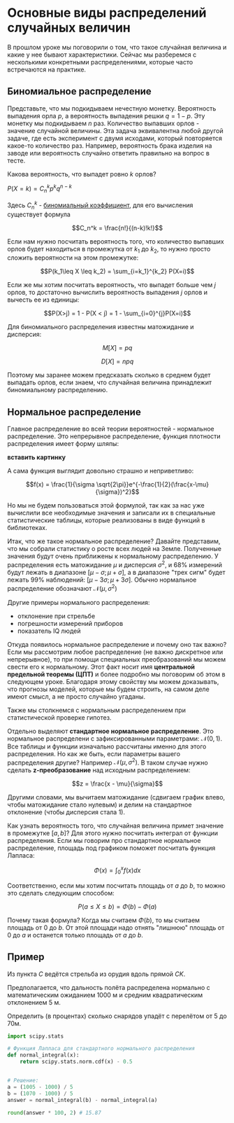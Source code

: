 # Основные виды распределений случайных величин

В прошлом уроке мы поговорили о том, что такое случайная величина и какие у нее бывают характеристики. Сейчас мы разберемся с несколькими конкретными распределениями, которые часто встречаются на практике.

## Биномиальное распределение

Представьте, что мы подкидываем нечестную монетку. Вероятность выпадения орла $p$, а вероятность выпадения решки $q=1 - p$. Эту монетку мы подкидываем $n$ раз. Количество выпавших орлов - значение случайной величины. Эта задача эквивалентна любой другой задаче, где есть эксперимент с двумя исходами, который повторяется какое-то количество раз. Например, вероятность брака изделия на заводе или вероятность случайно ответить правильно на вопрос в тесте.

Какова вероятность, что выпадет ровно $k$ орлов?

$P(X=k)=C_n^k p^k q^{n-k}$

Здесь $C_n^k$ - [биномиальный коэффициент](https://ru.wikipedia.org/wiki/%D0%91%D0%B8%D0%BD%D0%BE%D0%BC%D0%B8%D0%B0%D0%BB%D1%8C%D0%BD%D1%8B%D0%B9_%D0%BA%D0%BE%D1%8D%D1%84%D1%84%D0%B8%D1%86%D0%B8%D0%B5%D0%BD%D1%82), для его вычисления существует формула

$$C_n^k = \frac{n!}{(n-k)!k!}$$

Если нам нужно посчитать вероятность того, что количество выпавших орлов будет находиться в промежутка от $k_1$ до $k_2$, то нужно просто сложить вероятности на этом промежутке:

$$P(k_1\leq X \leq k_2) = \sum_{i=k_1}^{k_2} P(X=i)$$

Если же мы хотим посчитать вероятность, что выпадет больше чем $j$ орлов, то достаточно вычислить вероятность выпадения $j$ орлов и вычесть ее из единицы:

$$P(X>j) = 1 - P(X < j) = 1 - \sum_{i=0}^{j}P(X=i)$$

Для биномиального распределения известны матожидание и дисперсия:

$$M[X] = pq$$

$$D[X] = npq$$

Поэтому мы заранее можем предсказать сколько в среднем будет выпадать орлов, если знаем, что случайная величина принадлежит биномиальному распределению.

## Нормальное распределение

Главное распределение во всей теории вероятностей - нормальное распределение. Это непрерывное распределение, функция плотности распределения имеет форму шляпы:

**вставить картинку**

А сама функция выглядит довольно страшно и неприветливо:

$$f(x) = \frac{1}{\sigma \sqrt{2\pi}}e^{-\frac{1}{2}(\frac{x-\mu}{\sigma})^2}$$

Но мы не будем пользоваться этой формулой, так как за нас уже вычислили все необходимые значения и записали их в специальные статистические таблицы, которые реализованы в виде функций в библиотеках.

Итак, что же такое нормальное распределение? Давайте представим, что мы собрали статистику о росте всех людей на Земле. Полученные значения будут очень приближены к нормальному распределению. У распределения есть матожидание $\mu$ и дисперсия $\sigma^2$, и 68% измерений будут лежать в диапазоне $[\mu - \sigma;\mu+ \sigma]$, а в диапазоне "трех сигм" будет лежать 99% наблюдений: $[\mu - 3\sigma; \mu + 3\sigma]$. Обычно нормальное распределение обозначают $\mathcal{N}(\mu, \sigma^2)$

Другие примеры нормального распределения:

- отклонение при стрельбе
- погрешности измерений приборов
- показатель IQ людей

Откуда появилось нормальное распределение и почему оно так важно? Если мы рассмотрим любое распределение (не важно дискретное или непрерывное), то при помощи специальных преобразований мы можем свести его к нормальному. Этот факт носит имя **центральной предельной теоремы (ЦПТ)** и более подробно мы поговорим об этом в следующем уроке. Благодаря этому свойству мы можем доказывать, что прогнозы моделей, которые мы будем строить, на самом деле имеют смысл, а не просто случайно угаданы.

Также мы столкнемся с нормальным распределением при статистической проверке гипотез.

Отдельно выделяют **стандартное нормальное распределение**. Это нормальное распределени с зафиксированными параметрами: $\mathcal{N}(0, 1)$. Все таблицы и функции изначально рассчитаны именно для этого распределения. Но как же быть, если параметры вашего распределения другие? Например $\mathcal{N}(\mu, \sigma^2)$. В таком случае нужно сделать **z-преобразование** над исходным распределением:

$$z = \frac{x - \mu}{\sigma}$$

Другими словами, мы вычитаем матожидание (сдвигаем график влево, чтобы матожидание стало нулевым) и делим на стандартное отклонение (чтобы дисперсия стала 1).

Как узнать вероятность того, что случайная величина примет значение в промежутке $[a, b]$? Для этого нужно посчитать интеграл от функции распределения. Если мы говорим про стандартное нормальное распределение, площадь под графиком поможет посчитать функция Лапласа:

$$\Phi(x) = \int_0^x f(x)dx$$

Соответственно, если мы хотим посчитать площадь от $a$ до $b$, то можно это сделать следующим способом:

$$P(a \leq X \leq b) = \Phi(b) - \Phi(a)$$

Почему такая формула? Когда мы считаем $\Phi(b)$, то мы считаем площадь от 0 до $b$. От этой площади надо отнять "лишнюю" площадь от 0 до $a$ и останется только площадь от $a$ до $b$.

## Пример

Из пункта $C$ ведётся стрельба из орудия вдоль прямой $CK$.

Предполагается, что дальность полёта распределена нормально с математическим ожиданием 1000 м и средним квадратическим отклонением 5 м.

Определить (в процентах) сколько снарядов упадёт с перелётом от 5 до 70м.

```python
import scipy.stats

# Функция Лапласа для стандартного нормального распределения
def normal_integral(x):
    return scipy.stats.norm.cdf(x) - 0.5


# Решение:
a = (1005 - 1000) / 5
b = (1070 - 1000) / 5
answer = normal_integral(b) - normal_integral(a)

round(answer * 100, 2) # 15.87
```
